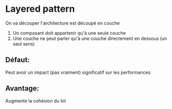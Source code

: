 Layered pattern
===============

On va découper l'architecture est découpé en couche
1. Un composant doit appartenir qu'à une seule couche
2. Une couche ne peut parler qu'à une couche directement en dessous (un seul sens)

## Défaut:
Peut avoir un impact (pas vraiment) significatif sur les performances

## Avantage:
Augmente la cohésion du lot
